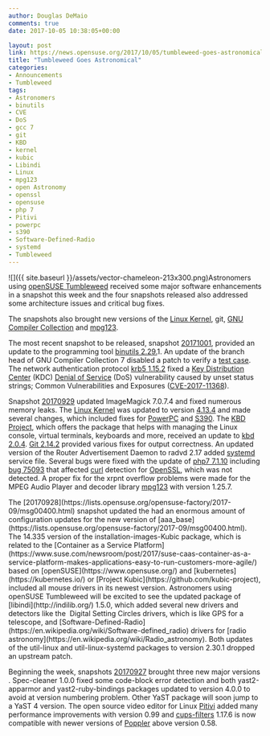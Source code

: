 ```yaml
---
author: Douglas DeMaio
comments: true
date: 2017-10-05 10:38:05+00:00

layout: post
link: https://news.opensuse.org/2017/10/05/tumbleweed-goes-astronomical/
title: "Tumbleweed Goes Astronomical"
categories:
- Announcements
- Tumbleweed
tags:
- Astronomers
- binutils
- CVE
- DoS
- gcc 7
- git
- KBD
- kernel
- kubic
- Libindi
- Linux
- mpg123
- open Astronomy
- openssl
- opensuse
- php 7
- Pitivi
- powerpc
- s390
- Software-Defined-Radio
- systemd
- Tumbleweed
---
```

![]({{ site.baseurl }}/assets/vector-chameleon-213x300.png)Astronomers using [openSUSE Tumbleweed](https://en.opensuse.org/Portal:Tumbleweed) received some major software enhancements in a snapshot this week and the four snapshots released also addressed some architecture issues and critical bug fixes.

The snapshots also brought new versions of the [Linux Kernel](https://www.kernel.org/), git, [GNU Compiler Collection](https://gcc.gnu.org/) and [mpg123](https://www.mpg123.de/).

The most recent snapshot to be released, snapshot [20171001](https://lists.opensuse.org/opensuse-factory/2017-10/msg00039.html), provided an update to the programming tool [binutils 2.29.](https://sourceware.org/git/gitweb.cgi?p=binutils-gdb.git;a=blob_plain;f=binutils/NEWS;hb=refs/tags/binutils-2_29)1. An update of the branch head of GNU Compiler Collection 7 disabled a patch to verify a [test case](https://en.wikipedia.org/wiki/Test_case). The network authentication protocol [krb5 1.15.2](https://web.mit.edu/kerberos/krb5-latest/doc/) fixed a [Key Distribution Center](https://en.wikipedia.org/wiki/Key_distribution_center) (KDC) [Denial of Service](https://en.wikipedia.org/wiki/Denial-of-service_attack) (DoS) vulnerability caused by unset status strings; Common Vulnerabilities and Exposures ([CVE-2017-11368](https://www.suse.com/de-de/security/cve/CVE-2017-11368/)).

Snapshot [20170929](https://lists.opensuse.org/opensuse-factory/2017-10/msg00012.html) updated ImageMagick 7.0.7.4 and fixed numerous memory leaks. The [Linux Kernel](https://www.kernel.org/) was updated to version [4.13.4](https://lwn.net/Articles/735022/) and made several changes, which included fixes for [PowerPC](https://en.wikipedia.org/wiki/PowerPC) and [S390](https://en.wikipedia.org/wiki/IBM_System/390_ES/9000_Enterprise_Systems_Architecture_ESA_family). The [KBD Project](http://www.kbd-project.org), which offers the package that helps with managing the Linux console, virtual terminals, keyboards and more, received an update to [kbd 2.0.4](https://lists.opensuse.org/opensuse-factory/2017-10/msg00012.html). [Git 2.14.2](https://github.com/git/git/blob/master/Documentation/RelNotes/2.14.2.txt) provided various fixes for output correctness. An updated version of the Router Advertisement Daemon to radvd 2.17 added [systemd](https://www.freedesktop.org/wiki/Software/systemd/) service file. Several bugs were fixed with the update of [php7 7.1.10](http://www.php.net/ChangeLog-7.php#7.1.10) including [bug 75093](https://bugs.php.net/bug.php?id=75093) that affected [curl](https://curl.haxx.se/) detection for [OpenSSL](https://www.openssl.org/), which was not detected. A proper fix for the xrpnt overflow problems were made for the MPEG Audio Player and decoder library [mpg123](https://www.mpg123.de/) with version 1.25.7.

<!-- more -->The [20170928](https://lists.opensuse.org/opensuse-factory/2017-09/msg00400.html) snapshot updated the had an enormous amount of configuration updates for the new version of [aaa_base](https://lists.opensuse.org/opensuse-factory/2017-09/msg00400.html). The 14.335 version of the installation-images-Kubic package, which is related to the [Container as a Service Platform](https://www.suse.com/newsroom/post/2017/suse-caas-container-as-a-service-platform-makes-applications-easy-to-run-customers-more-agile/) based on [openSUSE](https://www.opensuse.org/) and [kubernetes](https://kubernetes.io/) or [Project Kubic](https://github.com/kubic-project), included all mouse drivers in its newest version. Astronomers using openSUSE Tumbleweed will be excited to see the updated package of [libindi](http://indilib.org/) 1.5.0, which added several new drivers and detectors like the  Digital Setting Circles drivers, which is like GPS for a telescope, and [Software-Defined-Radio](https://en.wikipedia.org/wiki/Software-defined_radio) drivers for [radio astronomy](https://en.wikipedia.org/wiki/Radio_astronomy). Both updates of the util-linux and util-linux-systemd packages to version 2.30.1 dropped an upstream patch.

Beginning the week, snapshots [20170927](https://lists.opensuse.org/opensuse-factory/2017-09/msg00396.html) brought three new major versions . Spec-cleaner 1.0.0 fixed some code-block error detection and both yast2-apparmor and yast2-ruby-bindings packages updated to version 4.0.0 to avoid at version numbering problem. Other YaST package will soon jump to a YaST 4 version. The open source video editor for Linux [Pitivi](http://www.pitivi.org/) added many performance improvements with version 0.99 and [cups-filters](https://wiki.linuxfoundation.org/openprinting/cups-filters) 1.17.6 is now compatible with newer versions of [Poppler](https://poppler.freedesktop.org/) above version 0.58.		
